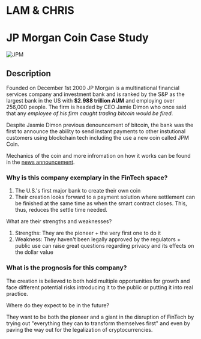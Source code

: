 # LAM & CHRIS
# JP Morgan Coin Case Study
![JPM](https://www.jpmorganchase.com/corporate/investor-relations/images/hero-investor-relations.png)


## Description
Founded on December 1st 2000 JP Morgan is a multinational financial services company and investment bank and is ranked by the S&P as the largest bank in the US with **$2.988 trillion AUM** and employing over 256,000 people. The firm is headed by CEO Jamie Dimon who once said that any *employee of his firm caught trading bitcoin would be fired*.

Despite Jasmie Dimon previous denouncement of bitcoin, the bank was the first to announce the ability to send instant payments to other instutional customers using blockchain tech including the use a new coin called JPM Coin. 

Mechanics of the coin and more infromation on how it works can be found in the [news announcement](https://www.jpmorgan.com/global/news/digital-coin-payments).


### Why is this company exemplary in the FinTech space?
1. The U.S.'s first major bank to create their own coin
2. Their creation looks forward to a payment solution where settlement can be finished at the same time as when the smart contract closes. This, thus, reduces the settle time needed.

What are their strengths and weaknesses?
1. Strengths: They are the pioneer + the very first one to do it
2. Weakness: They haven't been legally approved by the regulators + public use can raise great questions regarding privacy and its effects on the dollar value


### What is the prognosis for this company?
The creation is believed to both hold multiple opportunities for growth and face different potential risks introducing it to the public or putting it into real practice.

Where do they expect to be in the future?

They want to be both the pioneer and a giant in the disruption of FinTech by trying out "everything they can to transform themselves first" and even by paving the way out for the legalization of cryptocurrencies.


